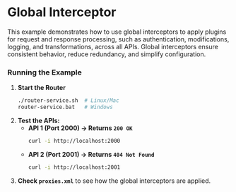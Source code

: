 # Global Interceptor

This example demonstrates how to use global interceptors to apply plugins for request and response processing, such as authentication, modifications, logging, and transformations, across all APIs. Global interceptors ensure consistent behavior, reduce redundancy, and simplify configuration.
### **Running the Example**
1. **Start the Router**
   ```sh
   ./router-service.sh  # Linux/Mac  
   router-service.bat   # Windows  
   ```
2. **Test the APIs:**
    - **API 1 (Port 2000) → Returns `200 OK`**
      ```sh
      curl -i http://localhost:2000
      ```
    - **API 2 (Port 2001) → Returns `404 Not Found`**
      ```sh
      curl -i http://localhost:2001
      ```  
3. **Check `proxies.xml`** to see how the global interceptors are applied.
